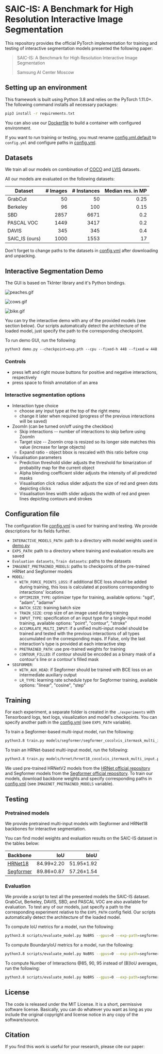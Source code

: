 # SAIC-IS: A Benchmark for High Resolution Interactive Image Segmentation
This repository provides the official PyTorch implementation for training and testing of interactive segmentation models presented the following paper:
> SAIC-IS: A Benchmark for High Resolution Interactive Image Segmentation
> 
> Samsung AI Center Moscow

## Setting up an environment
This framework is built using Python 3.8 and relies on the PyTorch 1.11.0+.
The following command installs all necessary packages:

```.bash
pip3 install -r requirements.txt
```

You can also use our [Dockerfile](./Dockerfile) to build a container with configured environment. 

If you want to run training or testing, you must rename [config.yml.default](./config.yml.default) to `config.yml` and configure paths in [config.yml](./config.yml).

## Datasets
We train all our models on combination of [COCO](http://cocodataset.org) and [LVIS](https://www.lvisdataset.org) datasets.

All our models are evaluated on the following datasets:

| **Dataset**    | **\# Images** | **\# Instances** | **Median res. in MP** |
|----------------|--------------:|-----------------:|----------------------:|
| GrabCut        |            50 |               50 |                  0.25 |
| Berkeley       |            96 |              100 |                  0.15 |
| SBD            |          2857 |             6671 |                   0.2 |
| PASCAL VOC     |          1449 |             3417 |                   0.2 |
| DAVIS          |           345 |              345 |                   0.4 |
| SAIC_IS (ours) |          1000 |             1553 |                    17 |

Don't forget to change paths to the datasets in [config.yml](./config.yml) after downloading and unpacking.

## Interactive Segmentation Demo
The GUI is based on TkInter library and it's Python bindings.

![peaches.gif](images/peaches.gif)

![cows.gif](images/cows.gif)

![bike.gif](images/bike.gif)

You can try the interactive demo with any of the provided models (see section below).
Our scripts automatically detect the architecture of the loaded model, just specify the path to the corresponding checkpoint.

To run demo GUI, run the following:
```
python3 demo.py --checkpoint=exp.pth --cpu --fixed-h 448 --fixed-w 448
```

### Controls
* press left and right mouse buttons for positive and negative interactions, respectively
* press space to finish annotation of an area 

### Interactive segmentation options
* Interaction type choice
    * choose any input type at the top of the right menu
    * change it later when required (progress of the previous interactions will be saved)
* ZoomIn (can be turned on/off using the checkbox)
    * Skip interactions -- number of interactions to skip before using ZoomIn
    * Target size -- ZoomIn crop is resized so its longer side matches this value (increase for large objects)
    * Expand ratio - object bbox is rescaled with this ratio before crop
* Visualisation parameters
    * Prediction threshold slider adjusts the threshold for binarization of probability map for the current object
    * Alpha blending coefficient slider adjusts the intensity of all predicted masks
    * Visualisation click radius slider adjusts the size of red and green dots depicting clicks
    * Visualisation lines width slider adjusts the width of red and green lines depicting contours and strokes

## Configuration file
The configuration file [config.yml](./config.yml) is used for training and testing.
We provide descriptions for its fields further.

* `INTERACTIVE_MODELS_PATH`: path to a directory with model weights used in [demo.py](./demo.py)
* `EXPS_PATH`: path to a directory where training and evaluation results are saved
* `Evaluation datasets`, `Train datasets`: paths to the datasets
* `IMAGENET_PRETRAINED_MODELS`: paths to checkpoints of the pre-trained HRNet and Segformer models
* `MODEL`:
  * `WITH_FORCE_POINTS_LOSS`: if additional BCE loss should be added during training, this loss is calculated at positions corresponding to interactions' locations
  * `OPTIMIZER_TYPE`: optimizer type for training, available options: "sgd", "adam", "adamw"
  * `BATCH_SIZE`: training batch size
  * `TRAIN_SIZE`: crop size of an image used during training
  * `INPUT_TYPE`: specification of an input type for a single-input model training, available options: "point", "contour", "stroke"
  * `ACCUMULATE_MULTI_INPUT`: if a unified multi-input model should be trained and tested with the previous interactions of all types accumulated on the corresponding maps.
    If False, only the last interaction's type is provided at each interactive step
  * `PRETRAINED_PATH`: use pre-trained weights for training
  * `CONTOUR_FILLED`: if contour should be encoded as a binary mask of a contour's line or a contour's filled mask
* `SEGFORMER`:
  * `WITH_AUX_HEAD`: if Segformer should be trained with BCE loss on an intermediate auxiliary output 
  * `LR_TYPE`: learning rate schedule type for Segformer training, available options: "linear", "cosine", "step"

## Training

For each experiment, a separate folder is created in the `./experiments` with Tensorboard logs, text logs, visualization and model's checkpoints.
You can specify another path in the [config.yml](./config.yml) (see `EXPS_PATH` variable).

To train a Segformer-based multi-input model, run the following:
```.bash
python3.8 train.py models/segformer/segformer_cocolvis_itermask_multi_input.py --gpus=0,1,2,3 --workers=8 --exp-name=exp 
```

To train an HRNet-based multi-input model, run the following:
```.bash
python3.8 train.py models/hrnet/hrnet18_cocolvis_itermask_multi_input.py --gpus=0,1 --workers=8 --exp-name=exp 
```

We used pre-trained HRNetV2 models from the [HRNet official repository](https://github.com/HRNet/HRNet-Image-Classification)
and Segformer models from the [Segformer official repository](https://github.com/NVlabs/SegFormer).
To train our models, download backbone weights and specify corresponding paths in [config.yml](./config.yml) (see `IMAGENET_PRETRAINED_MODELS` variable).

## Testing

### Pretrained models
We provide pretrained multi-input models with Segformer and HRNet18 backbones for interactive segmentation.

You can find model weights and evaluation results on the SAIC-IS dataset in the tables below:

|      **Backbone**      |    **IoU**     |    **bIoU**    |
|------------------------|---------------:|---------------:|
| [HRNet18][hrnet18]     | 84.99$\pm$2.20 | 51.95$\pm$1.92 |
| [Segformer][segformer] | 89.86$\pm$0.87 | 57.26$\pm$1.54 |
[segformer]: todo
[hrnet18]: todo

### Evaluation
We provide a script to test all the presented models the SAIC-IS dataset.
GrabCut, Berkeley, DAVIS, SBD, and PASCAL VOC are also available for evaluation.
To test any of our models, just specify a path to the corresponding experiment relative to the `EXPS_PATH` config field.
Our scripts automatically detect the architecture of the loaded model.

To compute IoU metrics for a model, run the following:
```.bash
python3.8 scripts/evaluate_model.py NoBRS --gpus=0 --exp-path=segformer/cocolvis_segformer/000_exp:last --datasets=SAIC_IS --fixed-h=448 --fixed-w=448 --max-size=1000
```

To compute BoundaryIoU metrics for a model, run the following:
```.bash
python3.8 scripts/evaluate_model.py NoBRS --gpus=0 --exp-path=segformer/cocolvis_segformer/000_exp:last --datasets=SAIC_IS --fixed-h=448 --fixed-w=448 --max-size=1000 --boundary-iou
```

To compute Number of Interactions @85, 90, 95 instead of [B]IoU averages, run the following:
```.bash
python3.8 scripts/evaluate_model.py NoBRS --gpus=0 --exp-path=segformer/cocolvis_segformer/000_exp:last --datasets=GrabCut,Berkeley,DAVIS,SBD,PascalVOC,SAIC_IS --fixed-h=448 --fixed-w=448 --max-size=1000 [--boundary-iou] --noi
```

## License
The code is released under the MIT License.
It is a short, permissive software license.
Basically, you can do whatever you want as long as you include the original copyright and license notice in any copy of the software/source.

## Citation
If you find this work is useful for your research, please cite our paper:
